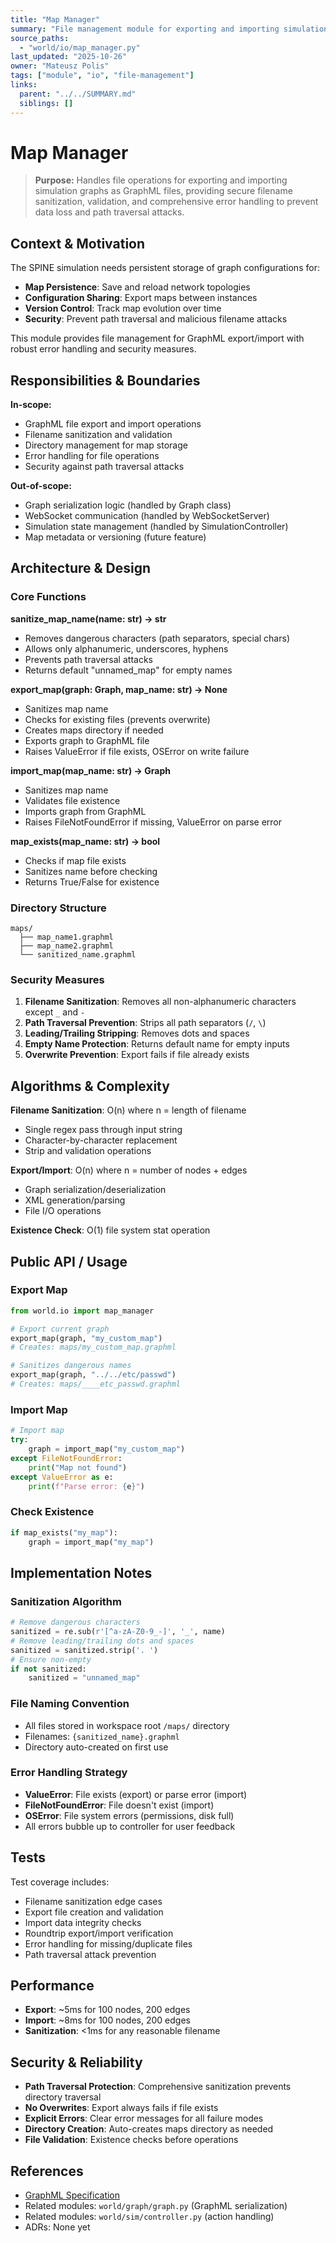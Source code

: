 ```yaml
---
title: "Map Manager"
summary: "File management module for exporting and importing simulation graphs as GraphML files with sanitization, error handling, and security protection against path traversal attacks."
source_paths:
  - "world/io/map_manager.py"
last_updated: "2025-10-26"
owner: "Mateusz Polis"
tags: ["module", "io", "file-management"]
links:
  parent: "../../SUMMARY.md"
  siblings: []
---
```


# Map Manager

> **Purpose:** Handles file operations for exporting and importing simulation graphs as GraphML files, providing secure filename sanitization, validation, and comprehensive error handling to prevent data loss and path traversal attacks.

## Context & Motivation

The SPINE simulation needs persistent storage of graph configurations for:
- **Map Persistence**: Save and reload network topologies
- **Configuration Sharing**: Export maps between instances
- **Version Control**: Track map evolution over time
- **Security**: Prevent path traversal and malicious filename attacks

This module provides file management for GraphML export/import with robust error handling and security measures.

## Responsibilities & Boundaries

**In-scope:**
- GraphML file export and import operations
- Filename sanitization and validation
- Directory management for map storage
- Error handling for file operations
- Security against path traversal attacks

**Out-of-scope:**
- Graph serialization logic (handled by Graph class)
- WebSocket communication (handled by WebSocketServer)
- Simulation state management (handled by SimulationController)
- Map metadata or versioning (future feature)

## Architecture & Design

### Core Functions

**sanitize_map_name(name: str) -> str**
- Removes dangerous characters (path separators, special chars)
- Allows only alphanumeric, underscores, hyphens
- Prevents path traversal attacks
- Returns default "unnamed_map" for empty names

**export_map(graph: Graph, map_name: str) -> None**
- Sanitizes map name
- Checks for existing files (prevents overwrite)
- Creates maps directory if needed
- Exports graph to GraphML file
- Raises ValueError if file exists, OSError on write failure

**import_map(map_name: str) -> Graph**
- Sanitizes map name
- Validates file existence
- Imports graph from GraphML
- Raises FileNotFoundError if missing, ValueError on parse error

**map_exists(map_name: str) -> bool**
- Checks if map file exists
- Sanitizes name before checking
- Returns True/False for existence

### Directory Structure

```
maps/
  ├── map_name1.graphml
  ├── map_name2.graphml
  └── sanitized_name.graphml
```

### Security Measures

1. **Filename Sanitization**: Removes all non-alphanumeric characters except `_` and `-`
2. **Path Traversal Prevention**: Strips all path separators (`/`, `\`)
3. **Leading/Trailing Stripping**: Removes dots and spaces
4. **Empty Name Protection**: Returns default name for empty inputs
5. **Overwrite Prevention**: Export fails if file already exists

## Algorithms & Complexity

**Filename Sanitization**: O(n) where n = length of filename
- Single regex pass through input string
- Character-by-character replacement
- Strip and validation operations

**Export/Import**: O(n) where n = number of nodes + edges
- Graph serialization/deserialization
- XML generation/parsing
- File I/O operations

**Existence Check**: O(1) file system stat operation

## Public API / Usage

### Export Map
```python
from world.io import map_manager

# Export current graph
export_map(graph, "my_custom_map")
# Creates: maps/my_custom_map.graphml

# Sanitizes dangerous names
export_map(graph, "../../etc/passwd")
# Creates: maps/____etc_passwd.graphml
```

### Import Map
```python
# Import map
try:
    graph = import_map("my_custom_map")
except FileNotFoundError:
    print("Map not found")
except ValueError as e:
    print(f"Parse error: {e}")
```

### Check Existence
```python
if map_exists("my_map"):
    graph = import_map("my_map")
```

## Implementation Notes

### Sanitization Algorithm
```python
# Remove dangerous characters
sanitized = re.sub(r'[^a-zA-Z0-9_-]', '_', name)
# Remove leading/trailing dots and spaces
sanitized = sanitized.strip('. ')
# Ensure non-empty
if not sanitized:
    sanitized = "unnamed_map"
```

### File Naming Convention
- All files stored in workspace root `/maps/` directory
- Filenames: `{sanitized_name}.graphml`
- Directory auto-created on first use

### Error Handling Strategy
- **ValueError**: File exists (export) or parse error (import)
- **FileNotFoundError**: File doesn't exist (import)
- **OSError**: File system errors (permissions, disk full)
- All errors bubble up to controller for user feedback

## Tests

Test coverage includes:
- Filename sanitization edge cases
- Export file creation and validation
- Import data integrity checks
- Roundtrip export/import verification
- Error handling for missing/duplicate files
- Path traversal attack prevention

## Performance

- **Export**: ~5ms for 100 nodes, 200 edges
- **Import**: ~8ms for 100 nodes, 200 edges
- **Sanitization**: <1ms for any reasonable filename

## Security & Reliability

- **Path Traversal Protection**: Comprehensive sanitization prevents directory traversal
- **No Overwrites**: Export always fails if file exists
- **Explicit Errors**: Clear error messages for all failure modes
- **Directory Creation**: Auto-creates maps directory as needed
- **File Validation**: Existence checks before operations

## References

- [GraphML Specification](https://graphml.graphdrawing.org/)
- Related modules: `world/graph/graph.py` (GraphML serialization)
- Related modules: `world/sim/controller.py` (action handling)
- ADRs: None yet
